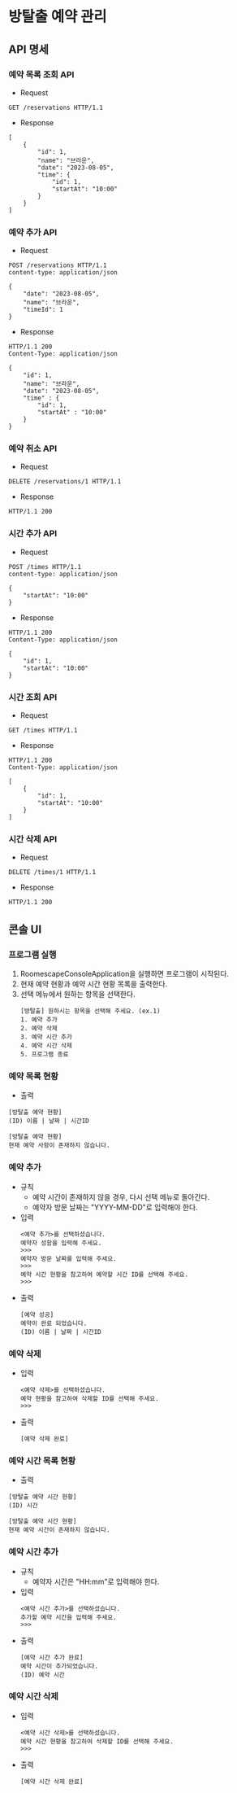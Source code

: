 # 방탈출 예약 관리

## API 명세

### 예약 목록 조회 API

- Request

```
GET /reservations HTTP/1.1

```

- Response

```
[
    {
        "id": 1,
        "name": "브라운",
        "date": "2023-08-05",
        "time": {
            "id": 1,
            "startAt": "10:00"
        }
    }
]

```

### 예약 추가 API

- Request

```
POST /reservations HTTP/1.1
content-type: application/json

{
    "date": "2023-08-05",
    "name": "브라운",
    "timeId": 1
}
```

- Response

```
HTTP/1.1 200
Content-Type: application/json

{
    "id": 1,
    "name": "브라운",
    "date": "2023-08-05",
    "time" : {
        "id": 1,
        "startAt" : "10:00"
    }
}

```

### 예약 취소 API

- Request

```
DELETE /reservations/1 HTTP/1.1
```

- Response

```
HTTP/1.1 200
```

### 시간 추가 API

- Request

```
POST /times HTTP/1.1
content-type: application/json

{
    "startAt": "10:00"
}
```

- Response

```
HTTP/1.1 200
Content-Type: application/json

{
    "id": 1,
    "startAt": "10:00"
}
```

### 시간 조회 API

- Request

```
GET /times HTTP/1.1
```

- Response

```
HTTP/1.1 200
Content-Type: application/json

[
    {
        "id": 1,
        "startAt": "10:00"
    }
]
```

### 시간 삭제 API

- Request

```
DELETE /times/1 HTTP/1.1
```

- Response

```
HTTP/1.1 200
```

## 콘솔 UI

### 프로그램 실행

1. RoomescapeConsoleApplication을 실행하면 프로그램이 시작된다.
2. 현재 예약 현황과 예약 시간 현황 목록을 출력한다.
3. 선택 메뉴에서 원하는 항목을 선택한다.
   ```
   [방탈출] 원하시는 항목을 선택해 주세요. (ex.1)
   1. 예약 추가
   2. 예약 삭제
   3. 예약 시간 추가
   4. 예약 시간 삭제
   5. 프로그램 종료
   ```

### 예약 목록 현황

- 출력

```
[방탈출 예약 현황]
(ID) 이름 | 날짜 | 시간ID
```

```
[방탈출 예약 현황]
현재 예약 사항이 존재하지 않습니다.
```

### 예약 추가

- 규칙
    - 예약 시간이 존재하지 않을 경우, 다시 선택 메뉴로 돌아간다.
    - 예약자 방문 날짜는 "YYYY-MM-DD"로 입력해야 한다.
- 입력
  ```
  <예약 추가>를 선택하셨습니다.
  예약자 성함을 입력해 주세요.
  >>>
  예약자 방문 날짜를 입력해 주세요.
  >>>
  예약 시간 현황을 참고하여 예약할 시간 ID를 선택해 주세요.
  >>>
  ```
- 출력
  ```
  [예약 성공]
  예약이 완료 되었습니다.
  (ID) 이름 | 날짜 | 시간ID
  ```

### 예약 삭제

- 입력
  ```
  <예약 삭제>를 선택하셨습니다.
  예약 현황을 참고하여 삭제할 ID를 선택해 주세요.
  >>>
  ```
- 출력
  ```
  [예약 삭제 완료]
  ```

### 예약 시간 목록 현황

- 출력

```
[방탈출 예약 시간 현황]
(ID) 시간
```

```
[방탈출 예약 시간 현황]
현재 예약 시간이 존재하지 않습니다.
```

### 예약 시간 추가

- 규칙
    - 예약자 시간은 "HH:mm"로 입력해야 한다.
- 입력
  ```
  <예약 시간 추가>를 선택하셨습니다.
  추가할 예약 시간을 입력해 주세요.
  >>>
  ```
- 출력
  ```
  [예약 시간 추가 완료]
  예약 시간이 추가되었습니다.
  (ID) 예약 시간
  ```

### 예약 시간 삭제

- 입력
  ```
  <예약 시간 삭제>를 선택하셨습니다.
  예약 시간 현황을 참고하여 삭제할 ID를 선택해 주세요.
  >>>
  ```
- 출력
  ```
  [예약 시간 삭제 완료]
  ```
